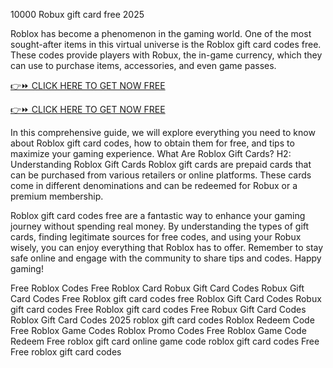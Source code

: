 10000 Robux gift card free 2025

Roblox has become a phenomenon in the gaming world. One of the most sought-after items in this virtual universe is the Roblox gift card codes free. These codes provide players with Robux, the in-game currency, which they can use to purchase items, accessories, and even game passes.

[👉⏩ CLICK HERE TO GET NOW FREE](https://ecomadboosters.xyz/free%20robux%20gift%20card%20codes/)

[👉⏩ CLICK HERE TO GET NOW FREE](https://ecomadboosters.xyz/free%20robux%20gift%20card%20codes/)

In this comprehensive guide, we will explore everything you need to know about Roblox gift card codes, how to obtain them for free, and tips to maximize your gaming experience.
What Are Roblox Gift Cards? H2: Understanding Roblox Gift Cards Roblox gift cards are prepaid cards that can be purchased from various retailers or online platforms. These cards come in different denominations and can be redeemed for Robux or a premium membership.

 Roblox gift card codes free are a fantastic way to enhance your gaming journey without spending real money. By understanding the types of gift cards, finding legitimate sources for free codes, and using your Robux wisely, you can enjoy everything that Roblox has to offer.
Remember to stay safe online and engage with the community to share tips and codes. Happy gaming!

Free Roblox Codes
Free Roblox Card
Robux Gift Card Codes
Robux Gift Card Codes Free
Roblox gift card codes free
Roblox Gift Card Codes
Robux gift card codes
Free Roblox gift card codes
Free Robux Gift Card Codes
Roblox Gift Card Codes 2025
roblox gift card codes
Roblox Redeem Code Free
Roblox Game Codes
Roblox Promo Codes Free
Roblox Game Code Redeem Free
roblox gift card online game code
roblox gift card codes Free
Free roblox gift card codes

